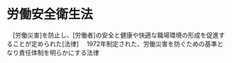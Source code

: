 # 労働安全衛生法
　[労働災害]を防止し、[労働者]の安全と健康や快適な職場環境の形成を促進することが定められた[法律]
　1972年制定された、労働災害を防ぐための基準となり責任体制を明らかにする法律
